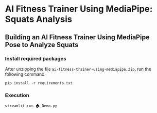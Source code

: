 # AI Fitness Trainer Using MediaPipe: Squats Analysis


## Building an AI Fitness Trainer Using MediaPipe Pose to Analyze Squats




### Install required packages

After unzipping the file `ai-fitness-trainer-using-mediapipe.zip`, run the following command:
```
pip install -r requirements.txt
```

### Execution

```
streamlit run 🏠️_Demo.py
```




</p>
</a>
